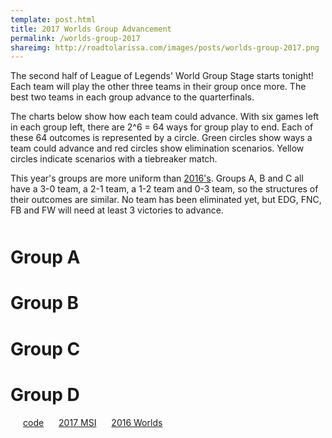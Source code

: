 ```yaml
---
template: post.html
title: 2017 Worlds Group Advancement
permalink: /worlds-group-2017
shareimg: http://roadtolarissa.com/images/posts/worlds-group-2017.png
---
```


The second half of League of Legends' World Group Stage starts tonight! Each team will play the other three teams in their group once more. The best two teams in each group advance to the quarterfinals. 

The charts below show how each team could advance. With six games left in each group left, there are 2^6 = 64 ways for group play to end. Each of these 64 outcomes is represented by a circle. Green circles show ways a team could advance and red circles show elimination scenarios. Yellow circles indicate scenarios with a tiebreaker match.

This year's groups are more uniform than [2016's](https://roadtolarissa.com/worlds-group). Groups A, B and C all have a 3-0 team, a 2-1 team, a 1-2 team and 0-3 team, so the structures of their outcomes are similar. No team has been eliminated yet, but EDG, FNC, FB and FW will need at least 3 victories to advance.

<h1 class='group-header' style='margin-top:50px;'>Group A</h1>
<div class='group' id='group-a'></div>
<h1 class='group-header'>Group B</h1>
<div class='group' id='group-b'></div>
<h1 class='group-header'>Group C</h1>
<div class='group' id='group-c'></div>
<h1 class='group-header'>Group D</h1>
<div class='group' id='group-d'></div>


<span class='source' style='margin-left: 20px'>[code](https://github.com/1wheel/roadtolarissa/blob/master/source/worlds-group-2017/script.js)</span>
<span class='source' style='margin-left: 20px'>[2017 MSI](https://roadtolarissa.com/msi-group/)</span>
<span class='source' style='margin-left: 20px'>[2016 Worlds](https://roadtolarissa.com/worlds-group)</span>


<link rel="stylesheet" type="text/css" href="/worlds-group-2017/style.css">

<script src="/worlds-group-2017/d3_.js"></script>
<script src="/worlds-group-2017/swoopy-drag.js"></script>
<script src="/worlds-group-2017/script.js"></script>